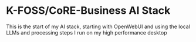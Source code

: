# K-FOSS/CoRE-Business AI Stack

This is the start of my AI stack, starting with OpenWebUI and using the local LLMs and processing steps I run on my high performance desktop